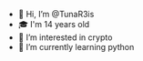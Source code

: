 - 👋 Hi, I’m @TunaR3is
- 🎓 I'm 14 years old
- 👀 I’m interested in crypto
- 🌱 I’m currently learning python

<!---
TunaR3is/TunaR3is is a ✨ special ✨ repository because its `README.md` (this file) appears on your GitHub profile.
You can click the Preview link to take a look at your changes.
--->
